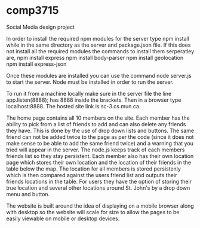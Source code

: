 # comp3715
Social Media design project

In order to install the required npm modules for the server type npm install while in the same directory as the server and package.json file.
If this does not install all the required modules the commands to install them serperatley are,
npm install express
npm install body-parser
npm install geolocation
npm install express-json


Once these modules are installed you can use the command node server.js to start the server. Node must be installed in order to run the server.

To run it from a machine locally make sure in the server file the line app.listen(8888); has 8888 inside the brackets. Then in a browser type localhost:8888. The hosted site link is sc-3.cs.mun.ca.

The home page contains all 10 members on the site. Each member has the ability to pick from a list of friends to add and can also delete any friends they have. This is done by the use of drop down lists and buttons. The same friend can not be added twice to the page as per the code (since it does not make sense to be able to add the same friend twice) and a warning that you tried will appear in the server. The node.js keeps track of each members friends list so they stay persistent. Each member also has their own location page which stores their own location and the location of their friends in the table below the map. The location for all members is stored persistenly which is then compared against the users friend list and outputs their friends locations in the table. For users they have the option of storing their true location and several other locations around St. John's by a drop down menu and button.

The website is built around the idea of displaying on a mobile browser along with desktop so the website will scale for size to allow the pages to be easily viewable on mobile or desktop devices.
